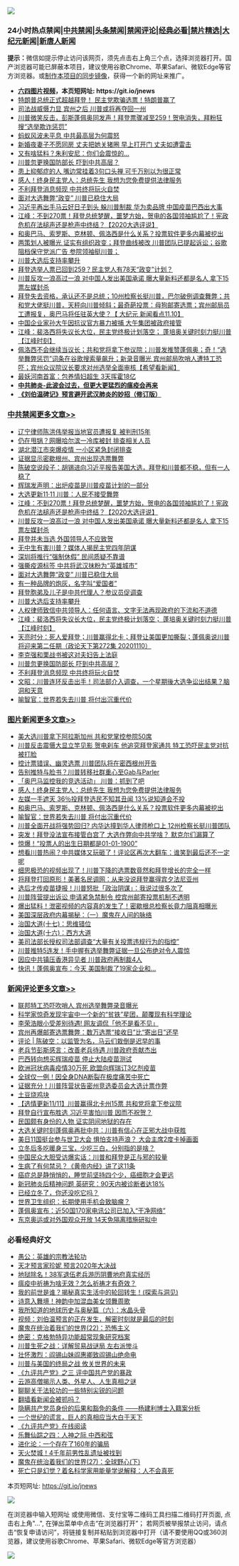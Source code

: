 ![](https://raw.githubusercontent.com/fqnews/bnews/master/64photo/fqnews-qr.jpg)

<div id="tt">
<h3>24小时热点禁闻|<a href="#%E4%B8%AD%E5%85%B1%E7%A6%81%E9%97%BB%E6%9B%B4%E5%A4%9A%E6%96%87%E7%AB%A0">中共禁闻</a>|<a href="#%E5%9B%BE%E7%89%87%E6%96%B0%E9%97%BB%E6%9B%B4%E5%A4%9A%E6%96%87%E7%AB%A0">头条禁闻</a>|<a href="#%E6%96%B0%E9%97%BB%E8%AF%84%E8%AE%BA%E6%9B%B4%E5%A4%9A%E6%96%87%E7%AB%A0">禁闻评论|<a href="#%E5%BF%85%E7%9C%8B%E7%BB%8F%E5%85%B8%E5%A5%BD%E6%96%87">经典必看|<a href="/video.md#%E7%A6%81%E7%89%87%E7%B2%BE%E9%80%89">禁片精选</a>|<a href="https://github.com/fqnews/djy/blob/master/gb/nf1351518.md#1">大纪元新闻</a>|<a href="https://github.com/fqnews/ntdtv/blob/master/gb/prog204.md#1">新唐人新闻</a></h3>
<div><b>提示：</b>微信如提示停止访问该网页，须先点击右上角三个点，选择浏览器打开。国产浏览器可能已屏蔽本项目，建议使用谷歌Chrome、苹果Safari、微软Edge等官方浏览器。或<a href="https://github.com/fqnews/bnews/blob/master/%E5%88%B6%E4%BD%9Cgit%E7%A6%81%E9%97%BB%E9%95%9C%E5%83%8F.md">制作本项目的同步镜像</a>，获得一个新的网址来推广。</div>
<ul>
<li><b><a href="http://d1.bdrive.tk/64.mp4" target="_blank">六四图片视频</a>，本页短网址: https://git.io/jnews</b></li>
<li><a href="/taiwannews/20201111/1429392.md">特朗普总统正式超越拜登！ 民主党欺骗选票！特朗普赢了</a></li>
<li><a href="/cnnews/20201111/1429362.md">司法战威慑力显 宾州之后 川普或将再夺回一州</a></li>
<li><a href="/bannedvideo/20201111/1429271.md">川普微笑反击，彭斯蓬佩奥同发声！拜登票骤减至259！贺电消失，拜粉狂搜“选举欺诈惩罚”</a></li>
<li><a href="/headline/20201111/1429162.md">蚂蚁风波未平息 中共最高层为何震怒</a></li>
<li><a href="/lifebaike/20201111/1429217.md">新婚夜妻子不愿同房 丈夫把她关猪圈 早上打开门 丈夫如遭雷击</a></li>
<li><a href="/cnnews/20201111/1429309.md">又有啥猛料？朱利安尼：你们会震惊的…</a></li>
<li><a href="/cbnews/20201111/1429198.md">川普忽更换国防部长 吓到中共高层？</a></li>
<li><a href="/health/20201111/1429134.md">患上抑郁症的人 嘴边常挂着3句口头禅 可千万别以为很正常</a></li>
<li><a href="/topimagenews/20201111/1429360.md">感人！终身民主党人：总统先生 我想为您免费提供法律服务</a></li>
<li><a href="/cbnews/20201111/1429197.md">不利拜登消息频现 中共终将玩火自焚</a></li>
<li><a href="/cbnews/20201111/1429245.md">面对大选舞弊“政变” 川普已稳住大局</a></li>
<li><a href="/cnnews/20201111/1429411.md">习近平再出手马云好日子到头 躲川普制裁 华为卖品牌 中国疫苗巴西出大事</a></li>
<li><a href="/cbnews/20201111/1429566.md">江峰：不到270票！拜登总统梦醒，噩梦方始，贺电的各国领袖尴尬了！宪政危机在法槌声还是枪声中终结？【2020大选评说】</a></li>
<li><a href="/topimagenews/20201111/1429226.md">和奥巴马、索罗斯、克林顿、佩洛西是什么关系？投票软件更多内幕被挖出</a></li>
<li><a href="/bannedvideo/20201111/1429165.md">两策划人被曝光 证实有组织政变；拜登曲线被改 川普团队已提起诉讼；谷歌阻档保守党派广告 参院领袖挺川普；</a></li>
<li><a href="/cbnews/20201111/1429292.md">川普大选后支持率攀升</a></li>
<li><a href="/taiwannews/20201111/1429305.md">拜登选举人票已回到259？民主党人有78天“政变”计划？</a></li>
<li><a href="/cbnews/20201111/1429554.md">川普反攻一浪高过一浪 对中国人发出美国承诺 曝大量新料还都是名人 拿下15票左媒封杀</a></li>
<li><a href="/bannedvideo/20201111/1429206.md">拜登失去资格，承认还不是总统；10州检察长挺川普，巴尔破例调查舞弊；共和党大佬挺川普，天秤向川普倾斜；最奇葩投票：母狗邮寄选票；宾州邮局员工遭报复，奥巴马将任驻英大使？【 大纪元 新闻看点11.10】</a></li>
<li><a href="/headline/20201111/1429413.md">中国企业家孙大午因抗议官方暴力被捕 大午集团被政府接管</a></li>
<li><a href="/cbnews/20201111/1429248.md">江峰：裴洛西将失议长大位，民主党终极计划落空； 蓬培奥关键时刻力挺川普【江峰时刻】</a></li>
<li><a href="/bannedvideo/20201111/1429448.md">佩洛西不会继续当议长；共和党将拿下参议院；川普发推赞蓬佩奥；奇！“选举舞弊惩罚”词条在谷歌搜索量飙升；新录音曝光 宾州邮局吹哨人遭特工恐吓；宾州众议院议长要求对州选举全面审核【希望看新闻】</a></li>
<li><a href="/finance/20201111/1429374.md">最妖河南首富：包养情妇超生 3天挥霍18亿</a></li>
<li><b><a href="/comments/20200211/1275071.md" target="_blank">中共肺炎-此波会过去，但更大更猛烈的瘟疫会再来</a></b></li>
<li><b><a href="/comments/20200207/1272816.md" target="_blank">《刘伯温碑记》预言避开武汉肺炎的妙招（修订版）</a></b></li>
</ul>
</div>

<div class="catlist">
<h3><a href="/cbnews/" target="_blank">中共禁闻</a><span><a href="/cbnews/" target="_blank" rel="nofollow">更多文章>></a></span></h3>
<ul>
<li><a href="/cbnews/20201112/1429673.md" target="_blank">辽宁律师陈洪伟举报当地官员遭报复 被判刑15年</a></li>
<li><a href="/cbnews/20201112/1429658.md" target="_blank">仍在甩锅？网曝哈尔滨一冷库被封 排查相关人员</a></li>
<li><a href="/cbnews/20201112/1429657.md" target="_blank">湖北潜江市突爆疫情 一小区紧急封闭排查</a></li>
<li><a href="/cbnews/20201112/1429655.md" target="_blank">证据显示密歇根州、宾州出现选票舞弊</a></li>
<li><a href="/cbnews/20201112/1429628.md" target="_blank">陈破空说段子：胡锡进向习近平报告美国大选，拜登和川普都不稳，但有一人稳了</a></li>
<li><a href="/cbnews/20201112/1429612.md" target="_blank">辉瑞发声明：出炉疫苗是川普疫苗计划的一部分</a></li>
<li><a href="/cbnews/20201112/1429597.md" target="_blank">大选更新11·11 川普：人民不接受舞弊</a></li>
<li><a href="/cbnews/20201111/1429566.md" target="_blank">江峰：不到270票！拜登总统梦醒，噩梦方始，贺电的各国领袖尴尬了！宪政危机在法槌声还是枪声中终结？【2020大选评说】</a></li>
<li><a href="/cbnews/20201111/1429554.md" target="_blank">川普反攻一浪高过一浪 对中国人发出美国承诺 曝大量新料还都是名人 拿下15票左媒封杀</a></li>
<li><a href="/cbnews/20201111/1429443.md" target="_blank">拜登并未当选 外国领导人不应致贺</a></li>
<li><a href="/cbnews/20201111/1429444.md" target="_blank">无中生有害川普？媒体人揭民主党四年阴谋</a></li>
<li><a href="/cbnews/20201111/1429417.md" target="_blank">深圳将推行“强制休假” 民间质疑不靠谱</a></li>
<li><a href="/cbnews/20201111/1429410.md" target="_blank">强撕疫源标签 中共将武汉抹粉为“英雄城市”</a></li>
<li><a href="/cbnews/20201111/1429245.md" target="_blank">面对大选舞弊“政变” 川普已稳住大局</a></li>
<li><a href="/comments/20201111/1428702.md" target="_blank">有一种品牌的炮灰，名字叫“爱国者”</a></li>
<li><a href="/cbnews/20201111/1429306.md" target="_blank">拜登胞弟及儿子是中共代理人？参议员促调查</a></li>
<li><a href="/cbnews/20201111/1429292.md" target="_blank">川普大选后支持率攀升</a></li>
<li><a href="/cbnews/20201111/1429275.md" target="_blank">人权律师致信中共领导人：任何语言、文字无法再现政府的下流和不道德</a></li>
<li><a href="/cbnews/20201111/1429248.md" target="_blank">江峰：裴洛西将失议长大位，民主党终极计划落空； 蓬培奥关键时刻力挺川普【江峰时刻】</a></li>
<li><a href="/cbnews/20201111/1429225.md" target="_blank">天亮时分：死人爱拜登；川普赢得北卡；拜登让美国更加撕裂；蓬佩奥说川普将迎来第二任期（政论天下第272集 20201110）</a></li>
<li><a href="/cbnews/20201111/1429210.md" target="_blank">李克强和栗战书被这对夫妇告上法庭</a></li>
<li><a href="/cbnews/20201111/1429198.md" target="_blank">川普忽更换国防部长 吓到中共高层？</a></li>
<li><a href="/cbnews/20201111/1429197.md" target="_blank">不利拜登消息频现 中共终将玩火自焚</a></li>
<li><a href="/cbnews/20201111/1429185.md" target="_blank">文昭：川普连环反击出手！司法部介入调查，一个星期後大选争讼出结果？脑洞和天意</a></li>
<li><a href="/comments/20201111/1429066.md" target="_blank">喻智官：世界若失去川普 将付出沉重代价</a></li>

</ul>
</div>
<div class="catlist">
<h3><a href="/topimagenews/" target="_blank">图片新闻</a><span><a href="/topimagenews/" target="_blank" rel="nofollow">更多文章>></a></span></h3>
<ul>
<li><a href="/topimagenews/20201112/1429672.md" target="_blank">美大选川普拿下阿拉斯加州 共和党掌控参院50席</a></li>
<li><a href="/topimagenews/20201112/1429644.md" target="_blank">川普反击震慑大显立竿见影 贺电刹车 他追究拜登家通共 特工恐吓民主党对抗被打脸</a></li>
<li><a href="/topimagenews/20201112/1429633.md" target="_blank">控计票错误、幽灵选票 川普团队将在密西根州开告</a></li>
<li><a href="/topimagenews/20201112/1429619.md" target="_blank">告别推特与脸书？川普转移社群重心至Gab与Parler</a></li>
<li><a href="/topimagenews/20201112/1429618.md" target="_blank">「奥巴马监控我的竞选活动」 川普：抓到了吧</a></li>
<li><a href="/topimagenews/20201111/1429360.md" target="_blank">感人！终身民主党人：总统先生 我想为您免费提供法律服务</a></li>
<li><a href="/topimagenews/20201111/1429359.md" target="_blank">左媒一手遮天 36％投拜登选民不知其丑闻 13%说知道会不投</a></li>
<li><a href="/topimagenews/20201111/1429226.md" target="_blank">和奥巴马、索罗斯、克林顿、佩洛西是什么关系？投票软件更多内幕被挖出</a></li>
<li><a href="/comments/20201111/1429066.md" target="_blank">喻智官：世界若失去川普 将付出沉重代价</a></li>
<li><a href="/topimagenews/20201111/1429032.md" target="_blank">川普全面开战将强势回归? 内华达撞到华人律师枪口上 12州检察长挺川普团队</a></li>
<li><a href="/topimagenews/20201110/1428985.md" target="_blank">突发！拜登没法宣布接管白宫了 大选作弊向中共学啥？ 默克尔们漏算了</a></li>
<li><a href="/topimagenews/20201110/1428739.md" target="_blank">惊爆！“投票人的出生日期都是01-01-1900”</a></li>
<li><a href="/topimagenews/20201110/1428738.md" target="_blank">想看川普热闹？中共媒体又玩砸了！评论区再次大翻车：谁笑到最后还不一定呢</a></li>
<li><a href="/topimagenews/20201110/1428737.md" target="_blank">细思极恐的视频出现了！川普下降的选票数竟然和拜登增长的完全一样</a></li>
<li><a href="/topimagenews/20201110/1428736.md" target="_blank">将拜登打回原形！美著名民调网：从来没说拜登赢得宾夕法尼亚州</a></li>
<li><a href="/topimagenews/20201110/1428735.md" target="_blank">选后才传疫苗捷报！川普怒批「政治阴谋」：我说过很多次了</a></li>
<li><a href="/topimagenews/20201110/1428733.md" target="_blank">川普阵营提出诉讼 申请紧急禁制令 控宾州邮寄投票机制不透明</a></li>
<li><a href="/topimagenews/20201110/1428731.md" target="_blank">爆出猛料！泄密视频的内容真的发生了！密歇根总检察长竟力阻真相曝光</a></li>
<li><a href="/comments/20201110/1428660.md" target="_blank">美国深层政府内幕揭秘：（一）魔鬼在人间的脉络</a></li>
<li><a href="/comments/20201110/1428674.md" target="_blank">治国大道(十七)：思维错位</a></li>
<li><a href="/comments/20201110/1428663.md" target="_blank">治国大道(十六)：西方大道</a></li>
<li><a href="/topimagenews/20201110/1428627.md" target="_blank">美司法部长授权司法部调查“大量有关投票违规行为的指控”</a></li>
<li><a href="/topimagenews/20201110/1428626.md" target="_blank">川普推特5连发！手中握有选举舞弊证据一旦公布绝对令人震惊</a></li>
<li><a href="/topimagenews/20201110/1428520.md" target="_blank">因应中共镇压香港异见者 川普政府再制裁4人</a></li>
<li><a href="/topimagenews/20201110/1428491.md" target="_blank">快讯！蓬佩奥宣布：今天 美国制裁了19家企业和…</a></li>

</ul>
</div>
<div class="catlist">
<h3><a href="/comments/" target="_blank">新闻评论</a><span><a href="/comments/" target="_blank" rel="nofollow">更多文章>></a></span></h3>
<ul>
<li><a href="/comments/20201112/1429654.md" target="_blank">联邦特工恐吓吹哨人 宾州选举舞弊录音曝光</a></li>
<li><a href="/comments/20201112/1429639.md" target="_blank">科学家惊奇发现宇宙中一个新的“贫铁”星团，颠覆现有科学理论</a></li>
<li><a href="/comments/20201112/1429638.md" target="_blank">李荣浩眼小受差别待遇! 网友调侃「他不是看不见」</a></li>
<li><a href="/comments/20201112/1429611.md" target="_blank">宾州再爆邮寄选票舞弊：数万选票“接收日”比“寄出日”还早</a></li>
<li><a href="/comments/20201112/1429609.md" target="_blank">评论 | 陈破空：以监管为名，马云们栽倒是迟早的事</a></li>
<li><a href="/comments/20201112/1429596.md" target="_blank">老兵节彭斯感言：改善老兵待遇 川普政府贡献杰出</a></li>
<li><a href="/comments/20201112/1429595.md" target="_blank">巴西转向想买辉瑞疫苗 停止大陆疫苗测试</a></li>
<li><a href="/comments/20201112/1429581.md" target="_blank">欧洲冠状病毒疫情30万死 欧盟向辉瑞订3亿剂疫苗</a></li>
<li><a href="/comments/20201112/1429575.md" target="_blank">全球仅一例！因全身DNA断裂在极度痛苦中死亡</a></li>
<li><a href="/comments/20201111/1429560.md" target="_blank">证据充分！川普阵营状告密州竞选委员会大选计票作弊</a></li>
<li><a href="/comments/20201111/1429526.md" target="_blank">土豆烧鸡块</a></li>
<li><a href="/comments/20201111/1429508.md" target="_blank">【选情更新11/11】川普赢得北卡州15票 共和党将拿下参议院</a></li>
<li><a href="/comments/20201111/1429494.md" target="_blank">拜登自行宣布胜选 习近平害怕川普 因而不祝贺？</a></li>
<li><a href="/comments/20201111/1429431.md" target="_blank">民国颇有身份的人物 证实阴间地狱的存在</a></li>
<li><a href="/comments/20201111/1429457.md" target="_blank">大选关键时刻蓬佩奥再批中共：川普有信心在正邪大战中获胜</a></li>
<li><a href="/comments/20201111/1429441.md" target="_blank">美日11国挺台参与世卫大会 惧怕支持声浪？ 大会主席2度卡掉画面</a></li>
<li><a href="/comments/20201111/1429398.md" target="_blank">立冬后多吃暖身三宝，少吃三白，分别指的是啥？</a></li>
<li><a href="/comments/20201111/1429388.md" target="_blank">中国民众大胆受访爆实话：川普和拜登是正与邪的较量</a></li>
<li><a href="/comments/20201111/1429387.md" target="_blank">生病了有何禁忌？《黄帝内经》讲了这11条</a></li>
<li><a href="/comments/20201111/1429386.md" target="_blank">癌症总是静悄悄的，睡觉前坚持四个少，癌细胞才会更远</a></li>
<li><a href="/comments/20201111/1429385.md" target="_blank">新冠肺炎后精神问题 英研究：90天内被诊断者达18%</a></li>
<li><a href="/comments/20201111/1429384.md" target="_blank">已经立冬了，你还没吃它吗？</a></li>
<li><a href="/comments/20201111/1429383.md" target="_blank">世界卫生组织：长期使用手机会致脑瘤？</a></li>
<li><a href="/comments/20201111/1429354.md" target="_blank">蓬佩奥宣布：近50国170家电讯公司已加入“干净网络”</a></li>
<li><a href="/comments/20201111/1429312.md" target="_blank">东京奥运或对外国观众开放 14天免隔离措施研拟中</a></li>

</ul>
</div>

<div class="catlist">
<h3>必看经典好文</h3>
<ul>
<li><a href="/comments/20200313/1292991.md" target="_blank">愚公：英雄的宗教法轮功</a></li>
<li><a href="/topimagenews/20200513/1327828.md" target="_blank">天才预言家珍妮 预言2020年大决战</a></li>
<li><a href="/cbnews/20200531/1337381.md" target="_blank">地狱除名！38军退伍老兵游历阴曹地府真实经历</a></li>
<li><a href="/comments/20200502/1322275.md" target="_blank">瘟疫中祈祷为啥无效？怎么祈祷才有奇效？</a></li>
<li><a href="/comments/20200715/1359453.md" target="_blank">我的前世是谁？揭秘真实生活中的轮回转生！(探索与洞见)</a></li>
<li><a href="/topimagenews/20170208/656009.md" target="_blank">诗意入舞境！神韵中加混血美女领舞周歌</a></li>
<li><a href="/cbnews/20171115/856086.md" target="_blank">我所知道的地球历史与奥秘篇（六）：水晶头骨</a></li>
<li><a href="/comments/20200628/1351782.md" target="_blank">视频：刘伯温预言的正在发生，解密时刻就是最后的时刻</a></li>
<li><a href="/comments/20180804/981524.md" target="_blank">魔鬼在统治着我们的世界(22)：恐怖主义</a></li>
<li><a href="/comments/20200705/783265.md" target="_blank">绝密：克格勃特异功能超常现象研究档案</a></li>
<li><a href="/comments/20200908/1392745.md" target="_blank">川普生死之战：详解贸易战谜局 左右派惨斗</a></li>
<li><a href="/cbnews/20200727/1366904.md" target="_blank">壮怀激烈：阎锡山妹阎惠卿致阎锡山绝命电</a></li>
<li><a href="/comments/20200908/1392488.md" target="_blank">川普与美国的终局之战 攸关世界的未来</a></li>
<li><a href="/bookonline/20131116/201054.md" target="_blank">《九评共产党》之三 评中国共产党的暴政</a></li>
<li><a href="/comments/20200919/82684.md" target="_blank">云游高僧揭示人类、外星人、人生真相之谜</a></li>
<li><a href="/comments/20190417/1114875.md" target="_blank">聊聊关于法轮功的一些特别尖锐的问题</a></li>
<li><a href="/fanqiang/20200616/1345793.md" target="_blank">翻墙看新闻会被抓吗？</a></li>
<li><a href="/comments/20201010/1411228.md" target="_blank">隐瞒共产党员身份的后果和豁免的条件 ——杨建利博士入籍案分析</a></li>
<li><a href="/comments/20200621/1348067.md" target="_blank">一个世纪的谎言，巨人的真相应当大白于天下</a></li>
<li><a href="/bookonline/20131116/201057.md" target="_blank">《九评共产党》在线阅读</a></li>
<li><a href="/tculture/20190101/791144.md" target="_blank">乐舞仙踪之四：人神之际 中西和弦</a></li>
<li><a href="/comments/20200907/1392278.md" target="_blank">进化论：一个存在了160年的骗局</a></li>
<li><a href="/ccpdope/20181219/1049286.md" target="_blank">天火焚城！4千年前男性乱遗址被找到</a></li>
<li><a href="/comments/20181224/1052333.md" target="_blank">魔鬼在统治着我们的世界(27)：全球野心(下)</a></li>
<li><a href="/comments/20200704/1355375.md" target="_blank">死亡只是幻觉？着名科学家用能量学说解释：人不会真死</a></li>

</ul>
</div>

本页短网址: https://git.io/jnews

![](https://raw.githubusercontent.com/fqnews/bnews/master/64photo/fqnews-qr.jpg)

在浏览器中输入短网址 或使用微信、支付宝等二维码工具扫描二维码打开页面, 点击右上角"...", 在弹出菜单中点击“在浏览器打开”； 若网页被举报禁止访问，请点击“恢复申请访问”，将链接复制并粘贴到浏览器中打开（请不要使用QQ或360浏览器，建议使用谷歌Chrome、苹果Safari、微软Edge等官方浏览器）

![](https://raw.githubusercontent.com/fqnews/bnews/master/64photo/wx.jpg)